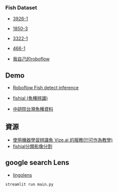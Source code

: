 

### Fish Dataset
- [3926-1](https://universe.roboflow.com/siqi-li/fish-detector-ruldt/browse?queryText=&pageSize=50&startingIndex=0&browseQuery=true)
- [1850-3](https://universe.roboflow.com/fairuz/fish_model-4cl7s)
- [3322-1](https://universe.roboflow.com/mec-ywdlp/fish-c67za)
- [466-1](https://universe.roboflow.com/siqi-li/fish-detecton-2.0)

- [我自己的roboflow](https://universe.roboflow.com/yolo-zbpxw/fish-ku7kf/model/1)


## Demo
- [Roboflow Fish detect inference](https://detect.roboflow.com/?model=fish-ku7kf&version=1&api_key=ZAlitxVtkbZWqNvDDxOw)
- [fishial (魚種辨識)](https://www.fishial.ai/solutions)

- [中研院台灣魚種資料](https://fishdb.sinica.edu.tw/knowledge_home)


## 資源
- [使用機器學習辨識魚 Vize.ai 的服務(!!!可作為教學)](https://medium.com/lapis/identify-fish-using-machine-learning-13399e62e9bf)
- [fishial分類影像分割](https://github.com/fishial/fish-identification)

## google search Lens
- [lingolens](https://github.com/OSINT-mindset/lingolens)


```
streamlit run main.py
```
